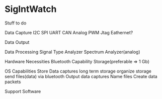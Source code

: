 # SigIntWatch
Stuff to do

Data Capture
  I2C
  SPI
  UART
  CAN
  Analog
  PWM
  Jtag
  Eathernet?

Data Output
  
Data Processing
  Signal Type Analyzer
  Spectrum Analyzer(analog)
  
Hardware Necessities
  Bluetooth Capability
  Storage(preferable => 1 Gb)
  
OS Capabilities
  Store Data captures long term storage
  organize storage
  send files(data) via bluetooth
  Output data captures
  Name files
  Create data packets

Support Software
  
  
